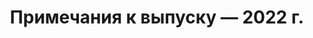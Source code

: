 ﻿---
title: Примечания к выпуску — 2022 г.
type: docs
weight: 8
url: /ru/java/release-notes-2022/
---
